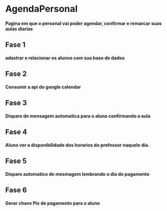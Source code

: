 # AgendaPersonal

#### Pagina em que o personal vai poder agendar, confirmar e remarcar suas aulas diarias

## Fase 1
#### adastrar e relacionar os alunos com sua base de dados

## Fase 2
#### Consumir a api do google calendar

## Fase 3
#### Disparo de mensagem automatica para o aluno confirmando a aula

## Fase 4
#### Aluno ver a disponibilidade dos horarios do professor naquele dia.

## Fase 5
#### Disparo automatico de mesmagem lembrando o dia do pagamento

## Fase 6
#### Gerar chave Pix de pagamento para o aluno

